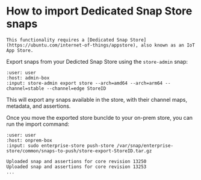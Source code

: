 # How to import Dedicated Snap Store snaps

```{warning}
This functionality requires a [Dedicated Snap Store](https://ubuntu.com/internet-of-things/appstore), also known as an IoT App Store.
```

Export snaps from your Dedicted Snap Store using the `store-admin` snap:

```{terminal}
:user: user
:host: admin-box
:input: store-admin export store --arch=amd64 --arch=arm64 --channel=stable --channel=edge StoreID
```

This will export any snaps available in the store, with their channel maps, metadata,
and assertions.

Once you move the exported store bunclde to your on-prem store, you can run the import command:

```{terminal}
:user: user
:host: onprem-box
:input: sudo enterprise-store push-store /var/snap/enterprise-store/common/snaps-to-push/store-export-StoreID.tar.gz

Uploaded snap and assertions for core revision 13250
Uploaded snap and assertions for core revision 13253
...
```